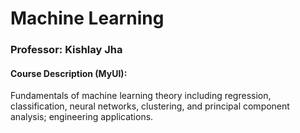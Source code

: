 # Machine Learning
### Professor: Kishlay Jha

#### Course Description (MyUI):

Fundamentals of machine learning theory including regression, classification, neural networks, clustering, and principal component analysis; engineering applications.
